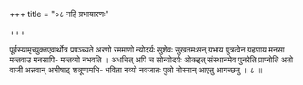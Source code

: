 +++
title = "०८ नहि ग्रभायारणः"

+++

पूर्वस्यामृच्युक्तएवार्थोत्र प्रपञ्च्यते अरणो रममाणो न्योदर्यः सुशेवः सुखतमःसन् ग्रभाय पुत्रत्वेन ग्रहणाय मनसा मन्तवाउ मनसापि- मन्तव्यो नभवति । अधचित् अपि च सोन्योदर्यः ओकइत् संस्थानमेव पुनरेति प्राप्नोति अतो वाजी अन्नवान् अभीषाट् शत्रूणामभि- भविता नव्यो नवजातः पुत्रो नोस्मान् आएतु आगच्छतु ॥ ८ ॥